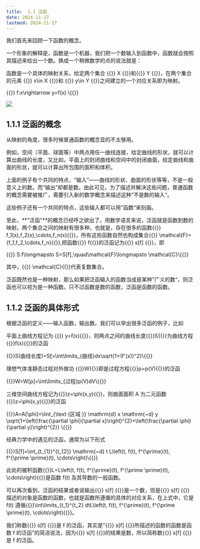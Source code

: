 ```yaml
---
title:  1.1 泛函
date: 2024-11-17
lastmod: 2024-11-17
---
```

我们首先来回顾一下函数的概念。

一个形象的解释是，函数是一个机器，我们把一个数输入到函数中，函数就会按照其描述来给出一个数。换成一个稍微数学的点的说法就是：

函数是一个具体的映射关系，给定两个集合 {{<latex display="false">}} X {{</latex>}}和{{<latex display="false">}} Y {{</latex>}}，在两个集合的元素 {{<latex display="false">}} x\in X {{</latex>}}和 {{<latex display="false">}} y\in Y {{</latex>}}之间建立的一个对应关系即为映射。

{{<latex display="true">}} f:x\rightarrow y=f(x) \\{{</latex>}}

![](/1.png)

##  1.1.1 泛函的概念

从映射的角度，很多时候普通函数的概念显的不太够用。

例如，空间（平面、球面等）中两点用任一曲线连接，给定曲线的形状，就可以计算出曲线的长度，又比如，平面上的封闭曲线和空间中的封闭曲面，给定曲线和曲面的形状，就可以计算出所包围的面积和体积。

上面的例子有个共同的特点，“输入”——曲线的形状、曲面的形状等等，不是一般意义上的数。而”输出“却都是数。由此可见，为了描述并解决这些问题，普通函数的概念需要被推广，需要引入新的数学概念来描述这种”不是数的输入“。

这些例子还有一个共同的特点，这些输入都可以用”函数“来刻画。

至此，**"泛函"**的概念已经呼之欲出了。用数学语言来说，泛函就是函数到数的映射。两个集合之间的映射有很多种，也就是，存在很多的函数{{<latex display="false">}} f_1(x),f_2(x),\cdots,f_n(x){{</latex>}}，所有这些函数自然也构成集合{{<latex display="false">}} \mathcal{F}=\{f_1,f_2,\cdots,f_n\}{{</latex>}},把函数{{<latex display="false">}} f{{</latex>}}的泛函记为{{<latex display="false">}} s[f] {{</latex>}}，即

{{<latex display="true">}} S:f\longmapsto S=S[f],\quad\mathcal{F}\longmapsto \mathcal{C}\\{{</latex>}}

其中，{{<latex display="false">}} \mathcal{C}{{</latex>}}代表复数集合。

泛函既然也是一种映射，那么如果把泛函输入的函数当成是某种”广义的数“，则泛函也可以视为是一种函数。只不过函数是数的函数，泛函是函数的函数。

##  1.1.2 泛函的具体形式

根据泛函的定义——输入函数，输出数。我们可以举出很多泛函的例子，比如

平面上曲线方程记为 {{<latex display="false">}} y=f(x){{</latex>}}，则两点之间的曲线长度{{<latex display="false">}}S{{</latex>}}为曲线方程{{<latex display="false">}}f(x){{</latex>}}的泛函

{{<latex display="true">}}S(曲线长度)=S[f](曲线方程f的泛函)=\int\limits_{曲线}dx\sqrt{1+(f'(x))^2}\\{{</latex>}}

理想气体准静态过程对外做功 {{<latex display="false">}}W{{</latex>}}即是过程方程{{<latex display="false">}}p=p(V){{</latex>}}的泛函

{{<latex display="true">}}W=W[p]=\int\limits_{过程}p(V)dV\\{{</latex>}}

三维空间曲线方程记为{{<latex display="false">}}z=\phi(x,y){{</latex>}}，则曲面面积 A 为二元函数{{<latex display="false">}}z=\phi(x,y){{</latex>}}的泛函

{{<latex display="true">}}A=A[\phi]=\iint_{\text {区域 }} \mathrm{d} x \mathrm{~d} y \sqrt{1+\left(\frac{\partial \phi}{\partial x}\right)^{2}+\left(\frac{\partial \phi}{\partial y}\right)^{2}} \\{{</latex>}}

经典力学中的遇见的泛函，通常为以下形式

{{<latex display="true">}}S[f]=\int_{t_{1}}^{t_{2}} \mathrm{~d} t L\left(t, f(t), f^{\prime}(t), f^{\prime \prime}(t), \cdots\right)\\{{</latex>}}

此处的被积函数{{<latex display="false">}}L=L\left(t, f(t), f^{\prime}(t), f^{\prime \prime}(t), \cdots\right){{</latex>}}是函数 f(t) 及其导数的一般函数。

可以再次看到，泛函的结果或者说输出{{<latex display="false">}} s[f] {{</latex>}}是一个数，但是{{<latex display="false">}} s[f] {{</latex>}}描述的对象是函数的函数，也就是函数所遵循的具体的对应关系，在上式中，它是 f(t) 遵循{{<latex display="false">}}\int\limits_{t_1}^{t_2} dtL\left(t, f(t), f^{\prime}(t), f^{\prime \prime}(t), \cdots\right){{</latex>}}。

我们称数{{<latex display="false">}} s[f] {{</latex>}}是 f 的泛函，其实是"{{<latex display="false">}} s[f] {{</latex>}}所描述的函数的函数是函数 f 的泛函"的简洁说法，因为{{<latex display="false">}} s[f] {{</latex>}}的结果是数，所以简称数{{<latex display="false">}} s[f] {{</latex>}}是 f 的泛函。